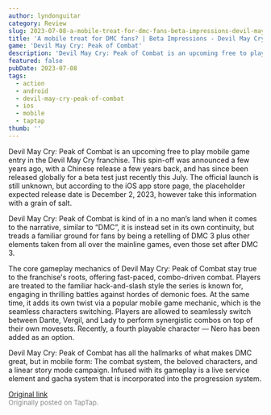 ```yaml
---
author: lyndonguitar
category: Review
slug: 2023-07-08-a-mobile-treat-for-dmc-fans-beta-impressions-devil-may-cry-peak-of-combat
title: 'A mobile treat for DMC fans? | Beta Impressions - Devil May Cry: Peak of Combat'
game: 'Devil May Cry: Peak of Combat'
description: 'Devil May Cry: Peak of Combat is an upcoming free to play mobile game entry in the Devil May Cry franchise. This spin-off was announced a few years ago, with a Chinese release a few years back, and has since been released globally for a beta test just recently this July. The official launch is still unknown, but according to the iOS app store page, the placeholder expected release date is December 2, 2023, however take this information with a grain of salt.'
featured: false
pubDate: 2023-07-08
tags:
  - action
  - android
  - devil-may-cry-peak-of-combat
  - ios
  - mobile
  - taptap
thumb: ''
---
```


Devil May Cry: Peak of Combat is an upcoming free to play mobile game entry in the Devil May Cry franchise. This spin-off was announced a few years ago, with a Chinese release a few years back, and has since been released globally for a beta test just recently this July. The official launch is still unknown, but according to the iOS app store page, the placeholder expected release date is December 2, 2023, however take this information with a grain of salt.

Devil May Cry: Peak of Combat is kind of in a no man’s land when it comes to the narrative, similar to “DMC”, it is instead set in its own continuity, but treads a familiar ground for fans by being a retelling of DMC 3 plus other elements taken from all over the mainline games, even those set after DMC 3.

The core gameplay mechanics of Devil May Cry: Peak of Combat stay true to the franchise's roots, offering fast-paced, combo-driven combat. Players are treated to the familiar hack-and-slash style the series is known for, engaging in thrilling battles against hordes of demonic foes. At the same time, it adds its own twist via a popular mobile game mechanic, which is the seamless characters switching. Players are allowed to seamlessly switch between Dante, Vergil, and Lady to perform synergistic combos on top of their own movesets. Recently, a fourth playable character — Nero  has been added as an option.

Devil May Cry: Peak of Combat has all the hallmarks of what makes DMC great, but in mobile form: The combat system, the beloved characters, and a linear story mode campaign. Infused with its gameplay is a live service element and gacha system that is incorporated into the progression system.

[Original link](https://m.taptap.io/post/5966242?share_id=e243c7c50f9c&utm_medium=share&utm_source=discord)<br><span style="font-size: 0.95em; color: #888;">Originally posted on TapTap.</span>